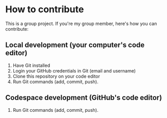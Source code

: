 # How to contribute

This is a group project. If you're my group member, here's how you can contribute:

## Local development (your computer's code editor)

1. Have Git installed
2. Login your GitHub credentials in Git (email and username)
3. Clone this repository on your code editor
4. Run Git commands (add, commit, push).

## Codespace development (GitHub's code editor)

1. Run Git commands (add, commit, push).
